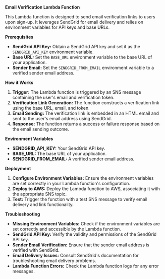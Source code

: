 **Email Verification Lambda Function**

This Lambda function is designed to send email verification links to users upon sign-up. It leverages SendGrid for email delivery and relies on environment variables for API keys and base URLs.

**Prerequisites**

- **SendGrid API Key:** Obtain a SendGrid API key and set it as the `SENDGRID_API_KEY` environment variable.
- **Base URL:** Set the `BASE_URL` environment variable to the base URL of your application.
- **Sender Email:** Set the `SENDGRID_FROM_EMAIL` environment variable to a verified sender email address.

**How it Works**

1. **Trigger:** The Lambda function is triggered by an SNS message containing the user's email and verification token.
2. **Verification Link Generation:** The function constructs a verification link using the base URL, email, and token.
3. **Email Sending:** The verification link is embedded in an HTML email and sent to the user's email address using SendGrid.
4. **Response:** The function returns a success or failure response based on the email sending outcome.

**Environment Variables**

- **SENDGRID_API_KEY:** Your SendGrid API key.
- **BASE_URL:** The base URL of your application.
- **SENDGRID_FROM_EMAIL:** A verified sender email address.

**Deployment**

1. **Configure Environment Variables:** Ensure the environment variables are set correctly in your Lambda function's configuration.
2. **Deploy to AWS:** Deploy the Lambda function to AWS, associating it with the appropriate SNS topic.
3. **Test:** Trigger the function with a test SNS message to verify email delivery and link functionality.

**Troubleshooting**

- **Missing Environment Variables:** Check if the environment variables are set correctly and accessible by the Lambda function.
- **SendGrid API Key:** Verify the validity and permissions of the SendGrid API key.
- **Sender Email Verification:** Ensure that the sender email address is verified with SendGrid.
- **Email Delivery Issues:** Consult SendGrid's documentation for troubleshooting email delivery problems.
- **Lambda Function Errors:** Check the Lambda function logs for any error messages.
